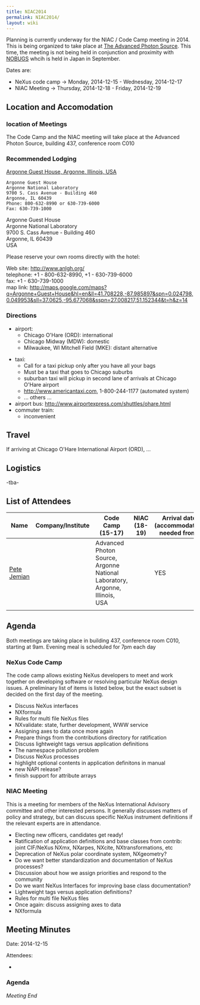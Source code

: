 ```yaml
---
title: NIAC2014
permalink: NIAC2014/
layout: wiki
---
```


Planning is currently underway for the NIAC / Code Camp meeting in 2014.
This is being organized to take place at [The Advanced Photon
Source](http://www.aps.anl.gov). This time, the meeting is not being
held in conjunction and proximity with
[NOBUGS](http://www.nobugsconference.org/Main_Page) whcih is held in
Japan in September.

Dates are:

-   NeXus code camp -&gt; Monday, 2014-12-15 - Wednesday, 2014-12-17
-   NIAC Meeting -&gt; Thursday, 2014-12-18 - Friday, 2014-12-19

Location and Accomodation
-------------------------

### location of Meetings

The Code Camp and the NIAC meeting will take place at the Advanced
Photon Source, building 437, conference room C010

### Recommended Lodging

[Argonne Guest House, Argonne, Illinois, USA](https://www.anlgh.org/)

    Argonne Guest House
    Argonne National Laboratory
    9700 S. Cass Avenue - Building 460
    Argonne, IL 60439
    Phone: 800-632-8990 or 630-739-6000
    Fax: 630-739-1000

Argonne Guest House  
Argonne National Laboratory  
9700 S. Cass Avenue - Building 460  
Argonne, IL 60439  
USA

Please reserve your own rooms directly with the hotel:

Web site: <http://www.anlgh.org/>  
telephone: +1 - 800-632-8990, +1 - 630-739-6000  
fax: +1 - 630-739-1000  
map link: <http://maps.google.com/maps?q=Argonne+Guest+House&hl=en&ll=41.708228,-87.985897&spn=0.024798,0.049953&sll=37.0625,-95.677068&sspn=27.008217,51.152344&t=h&z=14>  

### Directions

-   airport:
    -   Chicago O'Hare (ORD): international
    -   Chicago Midway (MDW): domestic
    -   Milwaukee, WI Mitchell Field (MKE): distant alternative

<!-- -->

-   taxi:
    -   Call for a taxi pickup only after you have all your bags
    -   Must be a taxi that goes to Chicago suburbs
    -   suburban taxi will pickup in second lane of arrivals at Chicago
        O'Hare airport
    -   <http://www.americantaxi.com>, 1-800-244-1177 (automated system)
    -   ... others ...
-   airport bus: <http://www.airportexpress.com/shuttles/ohare.html>
-   commuter train:
    -   inconvenient

Travel
------

If arriving at Chicago O'Hare International Airport (ORD), ...

Logistics
---------

-tba-

List of Attendees
-----------------

| Name                                         | Company/Institute                                                             | Code Camp (15-17) | NIAC (18-19) | Arrival date (accommodation needed from) | Departure date |
|----------------------------------------------|-------------------------------------------------------------------------------|-------------------|--------------|------------------------------------------|----------------|
| [Pete Jemian](User%3APete_Jemian "wikilink") | | Advanced Photon Source, Argonne National Laboratory, Argonne, Illinois, USA | | YES             | | YES        | | Day attendee                           | | Day attendee |
||

Agenda
------

Both meetings are taking place in building 437, conference room C010,
starting at 9am. Evening meal is scheduled for 7pm each day

### NeXus Code Camp

The code camp allows existing NeXus developers to meet and work together
on developing software or resolving particular NeXus design issues. A
preliminary list of items is listed below, but the exact subset is
decided on the first day of the meeting.

-   Discuss NeXus interfaces
-   NXformula
-   Rules for multi file NeXus files
-   NXvalidate: state, further development, WWW service
-   Assigning axes to data once more again
-   Prepare things from the contributions directory for ratification
-   Discuss lightweight tags versus application definitions
-   The namespace pollution problem
-   Discuss NeXus processes
-   highlight optional contents in application definitons in manual
-   new NAPI release?
-   finish support for attribute arrays

### NIAC Meeting

This is a meeting for members of the NeXus International Advisory
committee and other interested persons. It generally discusses matters
of policy and strategy, but can discuss specific NeXus instrument
definitions if the relevant experts are in attendance.

-   Electing new officers, candidates get ready!
-   Ratification of application definitions and base classes from
    contrib: joint CIF/NeXus NXmx, NXarpes, NXcite, NXtransformations,
    etc
-   Deprecation of NeXus polar coordinate system, NXgeometry?
-   Do we want better standardization and documentation of NeXus
    processes?
-   Discussion about how we assign priorities and respond to the
    community
-   Do we want NeXus Interfaces for improving base class documentation?
-   Lightweight tags versus application definitions?
-   Rules for multi file NeXus files
-   Once again: discuss assigning axes to data
-   NXformula

Meeting Minutes
---------------

Date: 2014-12-15

Attendees:

-   

### Agenda

*Meeting End*
